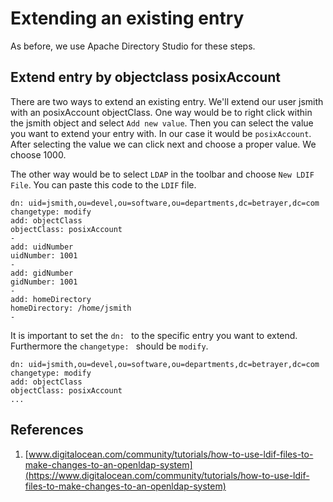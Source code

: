 # Extending an existing entry
As before, we use Apache Directory Studio for these steps.

## Extend entry by objectclass posixAccount
There are two ways to extend an existing entry. We'll extend our user jsmith with an posixAccount objectClass.
One way would be to right click within the jsmith object and select `Add new value`. Then you can select the value you want to extend your entry with. In our case it would be `posixAccount`. After selecting the value we can click next and choose a proper value. We choose 1000.

The other way would be to select `LDAP` in the toolbar and choose `New LDIF File`. You can paste this code to the `LDIF` file.

```ssh
dn: uid=jsmith,ou=devel,ou=software,ou=departments,dc=betrayer,dc=com
changetype: modify
add: objectClass
objectClass: posixAccount
-
add: uidNumber
uidNumber: 1001
-
add: gidNumber
gidNumber: 1001
-
add: homeDirectory
homeDirectory: /home/jsmith
-
```

It is important to set the `dn: ` to the specific entry you want to extend. Furthermore the `changetype: ` should be `modify`.

```ssh
dn: uid=jsmith,ou=devel,ou=software,ou=departments,dc=betrayer,dc=com
changetype: modify
add: objectClass
objectClass: posixAccount
...
```

## References 

1. [www.digitalocean.com/community/tutorials/how-to-use-ldif-files-to-make-changes-to-an-openldap-system](https://www.digitalocean.com/community/tutorials/how-to-use-ldif-files-to-make-changes-to-an-openldap-system)
